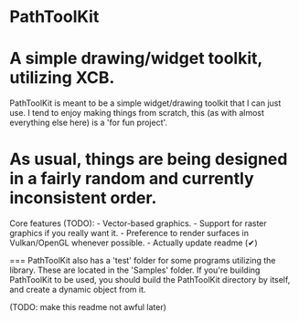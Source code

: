 # PathToolKit
A simple drawing/widget toolkit, utilizing XCB.
===

PathToolKit is meant to be a simple widget/drawing toolkit that I can just use.
I tend to enjoy making things from scratch, this (as with almost everything else here) is a 'for fun project'.

As usual, things are being designed in a fairly random and currently inconsistent order.
===

Core features (TODO):
	- Vector-based graphics.
	- Support for raster graphics if you really want it.
	- Preference to render surfaces in Vulkan/OpenGL whenever possible.
	- Actually update readme (✔)

===
PathToolKit also has a 'test' folder for some programs utilizing the library.
These are located in the 'Samples' folder.
If you're building PathToolKit to be used, you should build the PathToolKit directory by itself, and create a dynamic object from it.

(TODO: make this readme not awful later)
